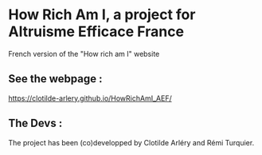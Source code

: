# How Rich Am I, a project for Altruisme Efficace France
French version of the "How rich am I" website

## See the webpage  :
https://clotilde-arlery.github.io/HowRichAmI_AEF/

## The Devs :
The project has been (co)developped by Clotilde Arléry and Rémi Turquier.
